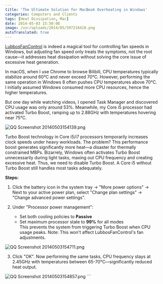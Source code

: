 ```yaml
---
title: 'The Ultimate Solution for MacBook Overheating in Windows'
categories: Computers and Clients
tags: [Heat Dissipation, Mac]
date: 2014-05-03 15:50:08
image: /usr/uploads/2014/05/597218418.png
autoTranslated: true
---
```



[LubbosFanControl](/en/article/modify-computer/windows-control-macbook-fan.lantian) is indeed a magical tool for controlling fan speeds in Windows, but adjusting fan speed only treats the symptoms, not the root cause—it addresses heat dissipation without solving the core issue of excessive heat generation.

In macOS, when I use Chrome to browse Bilibili, CPU temperatures typically stabilize around 60°C and never exceed 70°C. However, performing the same operation in Windows 8 often pushes CPU temperatures above 70°C. I initially assumed Windows consumed more CPU resources, hence the higher temperatures.

But one day while watching videos, I opened Task Manager and discovered CPU usage was only around 53%. Meanwhile, my Core i5 processor had activated Turbo Boost, ramping up to 2.88GHz with temperatures hovering near 75°C.

<img src="/usr/uploads/2014/05/597218418.png" alt="QQ Screenshot 20140503154139.png" />

Turbo Boost technology in Core i5/i7 processors temporarily increases clock speeds under heavy workloads. The problem? This performance boost generates significantly more heat—a disaster for thermally constrained MBPs. Bizarrely, Windows often activates Turbo Boost unnecessarily during light tasks, maxing out CPU frequency and creating excessive heat. Thus, we need to disable Turbo Boost. A Core i5 without Turbo Boost still handles most tasks adequately.

**Steps:**
1. Click the battery icon in the system tray → "More power options" → Next to your active power plan, select "Change plan settings" → "Change advanced power settings".

2. Under "Processor power management":
   - Set both cooling policies to **Passive**
   - Set maximum processor state to **99%** for all modes  
   This prevents the system from triggering Turbo Boost when CPU usage peaks. Note: This won't affect LubbosFanControl's fan adjustments.

<img src="/usr/uploads/2014/05/1135873245.png" alt="QQ Screenshot 20140503154711.png" />

3. Click "OK". Now performing the same tasks, CPU frequency stays at 2.45GHz with temperatures between 65-70°C—significantly reduced heat output.

<img src="/usr/uploads/2014/05/409686842.png" alt="QQ Screenshot 20140503154857.png" />
```

